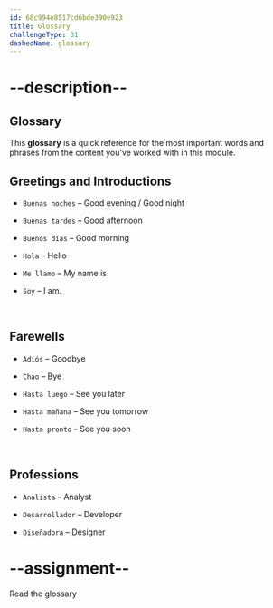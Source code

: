 ```yaml
---
id: 68c994e8517cd6bde390e923
title: Glossary
challengeType: 31
dashedName: glossary
---
```

<!-- GLOSSARY -->

# --description--

## Glossary

This **glossary** is a quick reference for the most important words and phrases from the content you've worked with in this module.

## Greetings and Introductions

- `Buenas noches` – Good evening / Good night  

- `Buenas tardes` – Good afternoon  

- `Buenos días` – Good morning  

- `Hola` – Hello  

- `Me llamo` – My name is.  

- `Soy` – I am.

<br>

## Farewells

- `Adiós` – Goodbye  

- `Chao` – Bye  

- `Hasta luego` – See you later  

- `Hasta mañana` – See you tomorrow  

- `Hasta pronto` – See you soon

<br>

## Professions

- `Analista` – Analyst  

- `Desarrollador` – Developer  

- `Diseñadora` – Designer

# --assignment--

Read the glossary
